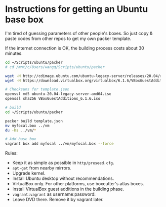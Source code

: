 # Instructions for getting an Ubuntu base box

I'm tired of guessing parameters of other people's boxes. So just copy & paste codes from other
repos to get my own packer template.

If the internet connection is OK, the building process costs about 30 minutes.

```bash
cd ~/Scripts/ubuntu/packer
# cd /mnt/c/Users/wangq/Scripts/ubuntu/packer

wget -N http://cdimage.ubuntu.com/ubuntu-legacy-server/releases/20.04/release/ubuntu-20.04-legacy-server-amd64.iso
wget -N https://download.virtualbox.org/virtualbox/6.1.6/VBoxGuestAdditions_6.1.6.iso

# Checksums for template.json
openssl md5 ubuntu-20.04-legacy-server-amd64.iso
openssl sha256 VBoxGuestAdditions_6.1.6.iso

# build
cd ~/Scripts/ubuntu/packer

packer build template.json
mv myfocal.box ../vm
du -hs ../vm/*

# Add base box
vagrant box add myfocal ../vm/myfocal.box --force

```

Rules:

* Keep it as simple as possible in `http/preseed.cfg`.
* `apt-get` from nearby mirrors.
* Upgrade kernel.
* Install Ubuntu desktop without recommendations.
* VirtualBox only. For other platforms, use boxcutter's atlas boxes.
* Install VirtualBox guest additions in the building phase.
* `vagrant:vagrant` as username:password.
* Leave DVD there. Remove it by vagrant later.


